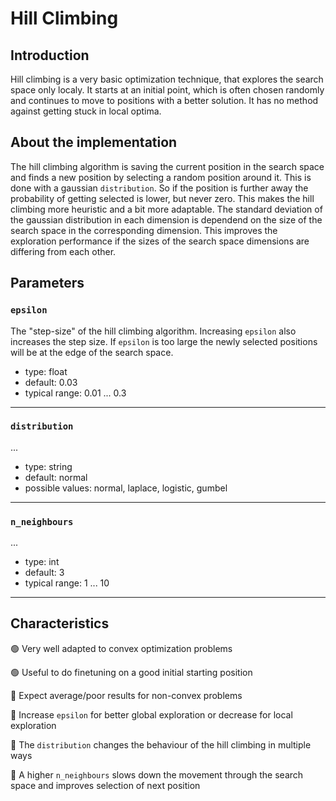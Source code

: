 # Hill Climbing


## Introduction

Hill climbing is a very basic optimization technique, that explores the search space only localy. It starts at an initial point, which is often chosen randomly and continues to move to positions with a better solution. It has no method against getting stuck in local optima.



## About the implementation

The hill climbing algorithm is saving the current position in the search space and finds a new position by selecting a random position around it. This is done with a gaussian `distribution`. So if the position is further away the probability of getting selected is lower, but never zero. This makes the hill climbing more heuristic and a bit more adaptable. The standard deviation of the gaussian distribution in each dimension is dependend on the size of the search space in the corresponding dimension. This improves the exploration performance if the sizes of the search space dimensions are differing from each other.



## Parameters

### `epsilon`

The "step-size" of the hill climbing algorithm. Increasing `epsilon` also increases the step size. If `epsilon` is too large the newly selected positions will be at the edge of the search space.

  - type: float
  - default: 0.03
  - typical range: 0.01 ... 0.3

---

### `distribution`

...

  - type: string
  - default: normal
  - possible values: normal, laplace, logistic, gumbel

---

### `n_neighbours`

...

  - type: int
  - default: 3
  - typical range: 1 ... 10

---


## Characteristics

🟢 Very well adapted to convex optimization problems

🟢 Useful to do finetuning on a good initial starting position

🔴 Expect average/poor results for non-convex problems

🔵 Increase `epsilon` for better global exploration or decrease for local exploration

🔵 The `distribution` changes the behaviour of the hill climbing in multiple ways

🔵 A higher `n_neighbours` slows down the movement through the search space and improves selection of next position
